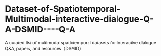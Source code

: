 # Dataset-of-Spatiotemporal-Multimodal-interactive-dialogue-Q-A-DSMID----Q-A
A curated list of multimodal spatiotemporal datasets for interactive dialogue Q&amp;A, papers, and resources（DSMID）
